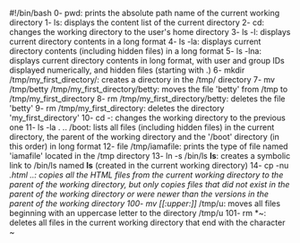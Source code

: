 #!/bin/bash
0- pwd: prints the absolute path name of the current working directory
1- ls: displays the content list of the current directory
2- cd: changes the working directory to the user's home directory
3- ls -l: displays current directory contents in a long format
4- ls -la: displays current directory contents (including hidden files) in a long format
5- ls -lna: displays current directory contents in long format, with user and group IDs displayed numerically, and hidden files (starting with .)
6- mkdir /tmp/my_first_directory/: creates a directory in the /tmp/ directory
7- mv /tmp/betty /tmp/my_first_directory/betty: moves the file 'betty' from /tmp to /tmp/my_first_directory
8- rm /tmp/my_first_directory/betty: deletes the file 'betty'
9- rm /tmp/my_first_directory: deletes the directory 'my_first_directory'
10- cd -: changes the working directory to the previous one
11- ls -la . .. /boot: lists all files (including hidden files) in the current directory, the parent of the working directory and the '/boot' directory (in this order) in long format
12- file /tmp/iamafile: prints the type of file named 'iamafile' located in the /tmp directory
13- ln -s /bin/ls __ls__: creates a symbolic link to /bin/ls named __ls__ (created in the current working directory)
14- cp -nu *.html ..: copies all the HTML files from the current working directory to the parent of the working directory, but only copies files that did not exist in the parent of the working directory or were newer than the versions in the parent of the working directory
100- mv [[:upper:]]* /tmp/u: moves all files beginning with an uppercase letter to the directory /tmp/u
101- rm *~: deletes all files in the current working directory that end with the character ~
